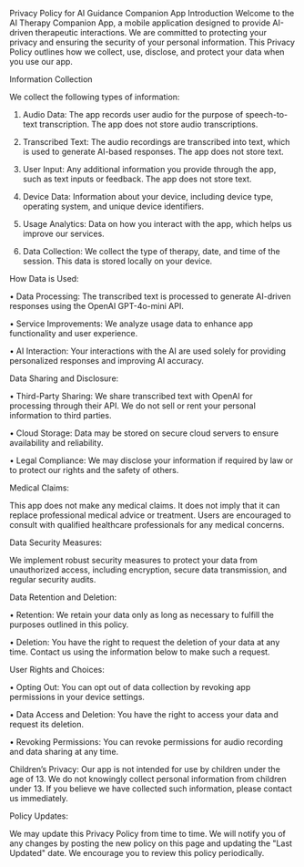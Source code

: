 Privacy Policy for AI Guidance Companion App
Introduction Welcome to the AI Therapy Companion App, a mobile application designed to provide AI-driven therapeutic interactions. We are committed to protecting your privacy and ensuring the security of your personal information. This Privacy Policy outlines how we collect, use, disclose, and protect your data when you use our app.

Information Collection

We collect the following types of information:

1.	Audio Data: The app records user audio for the purpose of speech-to-text transcription. The app does not store audio transcriptions.
   
2.	Transcribed Text: The audio recordings are transcribed into text, which is used to generate AI-based responses. The app does not store text.
   
3.	User Input: Any additional information you provide through the app, such as text inputs or feedback. The app does not store text.
   
4.	Device Data: Information about your device, including device type, operating system, and unique device identifiers.

5.	Usage Analytics: Data on how you interact with the app, which helps us improve our services.
   
6.	Data Collection: We collect the type of therapy, date, and time of the session. This data is stored locally on your device.
   
How Data is Used:

•	Data Processing: The transcribed text is processed to generate AI-driven responses using the OpenAI GPT-4o-mini API.

•	Service Improvements: We analyze usage data to enhance app functionality and user experience.

•	AI Interaction: Your interactions with the AI are used solely for providing personalized responses and improving AI accuracy.

Data Sharing and Disclosure:

•	Third-Party Sharing: We share transcribed text with OpenAI for processing through their API. We do not sell or rent your personal information to third parties.

•	Cloud Storage: Data may be stored on secure cloud servers to ensure availability and reliability.

•	Legal Compliance: We may disclose your information if required by law or to protect our rights and the safety of others.


Medical Claims:

This app does not make any medical claims. It does not imply that it can replace professional medical advice or treatment. Users are encouraged to consult with qualified healthcare professionals for any medical concerns.

Data Security Measures:

We implement robust security measures to protect your data from unauthorized access, including encryption, secure data transmission, and regular security audits.

Data Retention and Deletion:

•	Retention: We retain your data only as long as necessary to fulfill the purposes outlined in this policy.

•	Deletion: You have the right to request the deletion of your data at any time. Contact us using the information below to make such a request.

User Rights and Choices:

•	Opting Out: You can opt out of data collection by revoking app permissions in your device settings.

•	Data Access and Deletion: You have the right to access your data and request its deletion.

•	Revoking Permissions: You can revoke permissions for audio recording and data sharing at any time.

Children’s Privacy:
Our app is not intended for use by children under the age of 13. We do not knowingly collect personal information from children under 13. If you believe we have collected such information, please contact us immediately. 

Policy Updates:

We may update this Privacy Policy from time to time. We will notify you of any changes by posting the new policy on this page and updating the "Last Updated" date. We encourage you to review this policy periodically. 
